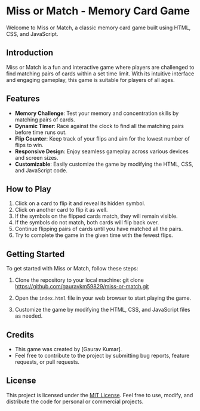 # Miss or Match - Memory Card Game

Welcome to Miss or Match, a classic memory card game built using HTML, CSS, and JavaScript.

## Introduction

Miss or Match is a fun and interactive game where players are challenged to find matching pairs of cards within a set time limit. With its intuitive interface and engaging gameplay, this game is suitable for players of all ages.

## Features

- **Memory Challenge**: Test your memory and concentration skills by matching pairs of cards.
- **Dynamic Timer**: Race against the clock to find all the matching pairs before time runs out.
- **Flip Counter**: Keep track of your flips and aim for the lowest number of flips to win.
- **Responsive Design**: Enjoy seamless gameplay across various devices and screen sizes.
- **Customizable**: Easily customize the game by modifying the HTML, CSS, and JavaScript code.

## How to Play

1. Click on a card to flip it and reveal its hidden symbol.
2. Click on another card to flip it as well.
3. If the symbols on the flipped cards match, they will remain visible.
4. If the symbols do not match, both cards will flip back over.
5. Continue flipping pairs of cards until you have matched all the pairs.
6. Try to complete the game in the given time with the fewest flips.

## Getting Started

To get started with Miss or Match, follow these steps:

1. Clone the repository to your local machine:
git clone https://github.com/gauravkm59829/miss-or-match.git

2. Open the `index.html` file in your web browser to start playing the game.

3. Customize the game by modifying the HTML, CSS, and JavaScript files as needed.

## Credits

- This game was created by [Gaurav Kumar].
- Feel free to contribute to the project by submitting bug reports, feature requests, or pull requests.

## License

This project is licensed under the [MIT License](LICENSE). Feel free to use, modify, and distribute the code for personal or commercial projects.
